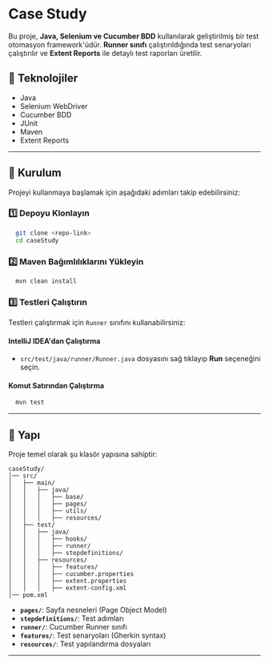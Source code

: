 # Case Study

Bu proje, **Java, Selenium ve Cucumber BDD** kullanılarak geliştirilmiş bir test otomasyon framework'üdür. **Runner sınıfı** çalıştırıldığında test senaryoları çalıştırılır ve **Extent Reports** ile detaylı test raporları üretilir.

## 📌 Teknolojiler
- Java
- Selenium WebDriver
- Cucumber BDD
- JUnit
- Maven
- Extent Reports

---

## 🚀 Kurulum

Projeyi kullanmaya başlamak için aşağıdaki adımları takip edebilirsiniz:

### 1️⃣ Depoyu Klonlayın
```sh
  git clone <repo-link>
  cd caseStudy
```

### 2️⃣ Maven Bağımlılıklarını Yükleyin
```sh
  mvn clean install
```

### 3️⃣ Testleri Çalıştırın
Testleri çalıştırmak için `Runner` sınıfını kullanabilirsiniz:

#### IntelliJ IDEA'dan Çalıştırma
- `src/test/java/runner/Runner.java` dosyasını sağ tıklayıp **Run** seçeneğini seçin.

#### Komut Satırından Çalıştırma
```sh
  mvn test
```

---

## 📝 Yapı
Proje temel olarak şu klasör yapısına sahiptir:
```
caseStudy/
│── src/
│   ├── main/
│   │   ├── java/
│   │   │   ├── base/
│   │   │   ├── pages/
│   │   │   ├── utils/
│   │   │   ├── resources/
│   ├── test/
│   │   ├── java/
│   │   │   ├── hooks/
│   │   │   ├── runner/
│   │   │   ├── stepdefinitions/
│   │   ├── resources/
│   │   │   ├── features/
│   │   │   ├── cucumber.properties
│   │   │   ├── extent.properties
│   │   │   ├── extent-config.xml
│── pom.xml
```

- **`pages/`**: Sayfa nesneleri (Page Object Model)
- **`stepdefinitions/`**: Test adımları
- **`runner/`**: Cucumber Runner sınıfı
- **`features/`**: Test senaryoları (Gherkin syntax)
- **`resources/`**: Test yapılandırma dosyaları

---